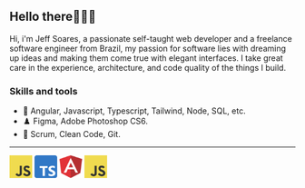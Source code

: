 ## Hello there👨🏻‍💻

Hi, i'm Jeff Soares, a passionate self-taught web developer and a freelance software engineer from Brazil, my passion for software lies with dreaming up ideas and making them come true with elegant interfaces. I take great care in the experience, architecture, and code quality of the things I build.

### Skills and tools
* 🔭 Angular, Javascript, Typescript, Tailwind, Node, SQL, etc.
* ♟️ Figma, Adobe Photoshop CS6.
* 🌱 Scrum, Clean Code, Git.

---
[<img src="https://raw.githubusercontent.com/Jeffs-Dev/Jeffs-Dev/main/js.svg" width="40" height="40">](https://developer.mozilla.org/pt-BR/docs/Web/JavaScript) [<img src="https://raw.githubusercontent.com/Jeffs-Dev/Jeffs-Dev/main/typescript.svg" width="40" height="40">](https://developer.mozilla.org/pt-BR/docs/Web/JavaScript) [<img src="https://raw.githubusercontent.com/Jeffs-Dev/Jeffs-Dev/main/angular.svg" width="40" height="40">](https://developer.mozilla.org/pt-BR/docs/Web/JavaScript) [<img src="https://raw.githubusercontent.com/Jeffs-Dev/Jeffs-Dev/main/js.svg" width="40" height="40">](https://developer.mozilla.org/pt-BR/docs/Web/JavaScript)


